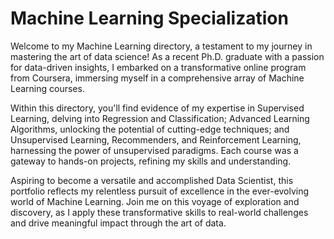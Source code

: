 # Machine Learning Specialization

Welcome to my Machine Learning directory, a testament to my journey in mastering the art of data science! As a recent Ph.D. graduate with a passion for data-driven insights, I embarked on a transformative online program from Coursera, immersing myself in a comprehensive array of Machine Learning courses.

Within this directory, you'll find evidence of my expertise in Supervised Learning, delving into Regression and Classification; Advanced Learning Algorithms, unlocking the potential of cutting-edge techniques; and Unsupervised Learning, Recommenders, and Reinforcement Learning, harnessing the power of unsupervised paradigms. Each course was a gateway to hands-on projects, refining my skills and understanding.

Aspiring to become a versatile and accomplished Data Scientist, this portfolio reflects my relentless pursuit of excellence in the ever-evolving world of Machine Learning. Join me on this voyage of exploration and discovery, as I apply these transformative skills to real-world challenges and drive meaningful impact through the art of data.
